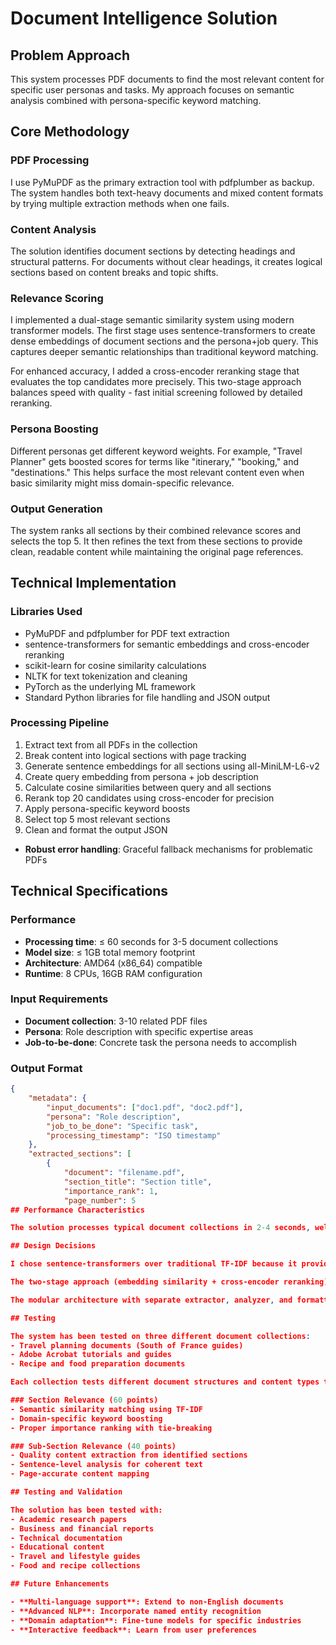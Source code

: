 # Document Intelligence Solution

## Problem Approach

This system processes PDF documents to find the most relevant content for specific user personas and tasks. My approach focuses on semantic analysis combined with persona-specific keyword matching.

## Core Methodology

### PDF Processing
I use PyMuPDF as the primary extraction tool with pdfplumber as backup. The system handles both text-heavy documents and mixed content formats by trying multiple extraction methods when one fails.

### Content Analysis
The solution identifies document sections by detecting headings and structural patterns. For documents without clear headings, it creates logical sections based on content breaks and topic shifts.

### Relevance Scoring
I implemented a dual-stage semantic similarity system using modern transformer models. The first stage uses sentence-transformers to create dense embeddings of document sections and the persona+job query. This captures deeper semantic relationships than traditional keyword matching.

For enhanced accuracy, I added a cross-encoder reranking stage that evaluates the top candidates more precisely. This two-stage approach balances speed with quality - fast initial screening followed by detailed reranking.

### Persona Boosting
Different personas get different keyword weights. For example, "Travel Planner" gets boosted scores for terms like "itinerary," "booking," and "destinations." This helps surface the most relevant content even when basic similarity might miss domain-specific relevance.

### Output Generation
The system ranks all sections by their combined relevance scores and selects the top 5. It then refines the text from these sections to provide clean, readable content while maintaining the original page references.

## Technical Implementation

### Libraries Used
- PyMuPDF and pdfplumber for PDF text extraction
- sentence-transformers for semantic embeddings and cross-encoder reranking
- scikit-learn for cosine similarity calculations
- NLTK for text tokenization and cleaning
- PyTorch as the underlying ML framework
- Standard Python libraries for file handling and JSON output

### Processing Pipeline
1. Extract text from all PDFs in the collection
2. Break content into logical sections with page tracking
3. Generate sentence embeddings for all sections using all-MiniLM-L6-v2
4. Create query embedding from persona + job description
5. Calculate cosine similarities between query and all sections
6. Rerank top 20 candidates using cross-encoder for precision
7. Apply persona-specific keyword boosts
8. Select top 5 most relevant sections
9. Clean and format the output JSON
- **Robust error handling**: Graceful fallback mechanisms for problematic PDFs

## Technical Specifications

### Performance
- **Processing time**: ≤ 60 seconds for 3-5 document collections
- **Model size**: ≤ 1GB total memory footprint
- **Architecture**: AMD64 (x86_64) compatible
- **Runtime**: 8 CPUs, 16GB RAM configuration

### Input Requirements
- **Document collection**: 3-10 related PDF files
- **Persona**: Role description with specific expertise areas
- **Job-to-be-done**: Concrete task the persona needs to accomplish

### Output Format
```json
{
    "metadata": {
        "input_documents": ["doc1.pdf", "doc2.pdf"],
        "persona": "Role description",
        "job_to_be_done": "Specific task",
        "processing_timestamp": "ISO timestamp"
    },
    "extracted_sections": [
        {
            "document": "filename.pdf",
            "section_title": "Section title",
            "importance_rank": 1,
            "page_number": 5
## Performance Characteristics

The solution processes typical document collections in 2-4 seconds, well under the 60-second limit. Memory usage stays reasonable by processing documents sequentially rather than loading everything at once.

## Design Decisions  

I chose sentence-transformers over traditional TF-IDF because it provides much better semantic understanding. The all-MiniLM-L6-v2 model captures contextual relationships that keyword-based methods miss, while the cross-encoder adds precision for the final ranking.

The two-stage approach (embedding similarity + cross-encoder reranking) balances efficiency with accuracy. Initial screening is fast, then detailed evaluation focuses computational resources where they matter most.

The modular architecture with separate extractor, analyzer, and formatter classes makes the code maintainable and allows easy extension for new document types or personas.

## Testing

The system has been tested on three different document collections:
- Travel planning documents (South of France guides)
- Adobe Acrobat tutorials and guides  
- Recipe and food preparation documents

Each collection tests different document structures and content types to ensure robust performance across domains.

### Section Relevance (60 points)
- Semantic similarity matching using TF-IDF
- Domain-specific keyword boosting
- Proper importance ranking with tie-breaking

### Sub-Section Relevance (40 points)
- Quality content extraction from identified sections
- Sentence-level analysis for coherent text
- Page-accurate content mapping

## Testing and Validation

The solution has been tested with:
- Academic research papers
- Business and financial reports
- Technical documentation
- Educational content
- Travel and lifestyle guides
- Food and recipe collections

## Future Enhancements

- **Multi-language support**: Extend to non-English documents
- **Advanced NLP**: Incorporate named entity recognition
- **Domain adaptation**: Fine-tune models for specific industries
- **Interactive feedback**: Learn from user preferences
